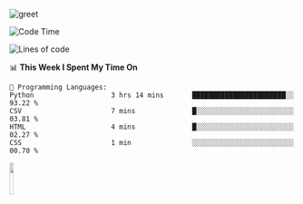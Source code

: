 ![greet](https://user-images.githubusercontent.com/44234583/146624354-9d461392-3676-4e7a-b12f-debc7319f53b.gif) 


<!--START_SECTION:waka-->
![Code Time](http://img.shields.io/badge/Code%20Time-406%20hrs%2011%20mins-blue)

![Lines of code](https://img.shields.io/badge/From%20Hello%20World%20I%27ve%20Written-1.1%20million%20lines%20of%20code-blue)

📊 **This Week I Spent My Time On** 

```text
💬 Programming Languages: 
Python                   3 hrs 14 mins       ███████████████████████░░   93.22 % 
CSV                      7 mins              █░░░░░░░░░░░░░░░░░░░░░░░░   03.81 % 
HTML                     4 mins              █░░░░░░░░░░░░░░░░░░░░░░░░   02.27 % 
CSS                      1 min               ░░░░░░░░░░░░░░░░░░░░░░░░░   00.70 % 
```


<!--END_SECTION:waka-->
<img src="https://user-images.githubusercontent.com/44234583/191059235-95ebfce1-7fc7-4eee-baff-214d902e7c18.gif" width="12%"/>
